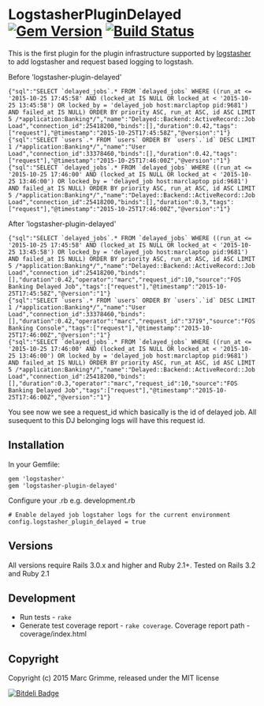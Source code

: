 # LogstasherPluginDelayed [![Gem Version](https://badge.fury.io/rb/logstasher-plugin-delayed.png)](http://badge.fury.io/rb/logstasher) [![Build Status](https://secure.travis-ci.org/marcgrimme/logstasher-plugin-delayed.png)](https://secure.travis-ci.org/marcgrimme/logstasher-plugin-delayed)

This is the first plugin for the plugin infrastructure supported by [logstasher](https://github.com/shadabahmed/logstasher) to add logstasher and request based logging to logstash.

Before 'logstasher-plugin-delayed'

```
{"sql":"SELECT `delayed_jobs`.* FROM `delayed_jobs` WHERE ((run_at <= '2015-10-25 17:45:58' AND (locked_at IS NULL OR locked_at < '2015-10-25 13:45:58') OR locked_by = 'delayed_job host:marclaptop pid:9681') AND failed_at IS NULL) ORDER BY priority ASC, run_at ASC, id ASC LIMIT 5 /*application:Banking*/","name":"Delayed::Backend::ActiveRecord::Job Load","connection_id":25418200,"binds":[],"duration":0.42,"tags":["request"],"@timestamp":"2015-10-25T17:45:58Z","@version":"1"}
{"sql":"SELECT `users`.* FROM `users` ORDER BY `users`.`id` DESC LIMIT 1 /*application:Banking*/","name":"User Load","connection_id":33378460,"binds":[],"duration":0.42,"tags":["request"],"@timestamp":"2015-10-25T17:46:00Z","@version":"1"}
{"sql":"SELECT `delayed_jobs`.* FROM `delayed_jobs` WHERE ((run_at <= '2015-10-25 17:46:00' AND (locked_at IS NULL OR locked_at < '2015-10-25 13:46:00') OR locked_by = 'delayed_job host:marclaptop pid:9681') AND failed_at IS NULL) ORDER BY priority ASC, run_at ASC, id ASC LIMIT 5 /*application:Banking*/","name":"Delayed::Backend::ActiveRecord::Job Load","connection_id":25418200,"binds":[],"duration":0.3,"tags":["request"],"@timestamp":"2015-10-25T17:46:00Z","@version":"1"}
```

After 'logstasher-plugin-delayed'
```
{"sql":"SELECT `delayed_jobs`.* FROM `delayed_jobs` WHERE ((run_at <= '2015-10-25 17:45:58' AND (locked_at IS NULL OR locked_at < '2015-10-25 13:45:58') OR locked_by = 'delayed_job host:marclaptop pid:9681') AND failed_at IS NULL) ORDER BY priority ASC, run_at ASC, id ASC LIMIT 5 /*application:Banking*/","name":"Delayed::Backend::ActiveRecord::Job Load","connection_id":25418200,"binds":[],"duration":0.42,"operator":"marc","request_id":10,"source":"FOS Banking Delayed Job","tags":["request"],"@timestamp":"2015-10-25T17:45:58Z","@version":"1"}
{"sql":"SELECT `users`.* FROM `users` ORDER BY `users`.`id` DESC LIMIT 1 /*application:Banking*/","name":"User Load","connection_id":33378460,"binds":[],"duration":0.42,"operator":"marc","request_id":"3719","source":"FOS Banking Console","tags":["request"],"@timestamp":"2015-10-25T17:46:00Z","@version":"1"}
{"sql":"SELECT `delayed_jobs`.* FROM `delayed_jobs` WHERE ((run_at <= '2015-10-25 17:46:00' AND (locked_at IS NULL OR locked_at < '2015-10-25 13:46:00') OR locked_by = 'delayed_job host:marclaptop pid:9681') AND failed_at IS NULL) ORDER BY priority ASC, run_at ASC, id ASC LIMIT 5 /*application:Banking*/","name":"Delayed::Backend::ActiveRecord::Job Load","connection_id":25418200,"binds":[],"duration":0.3,"operator":"marc","request_id":10,"source":"FOS Banking Delayed Job","tags":["request"],"@timestamp":"2015-10-25T17:46:00Z","@version":"1"}
```

You see now we see a request_id which basically is the id of delayed job. All susequent to this DJ belonging logs will have this request id.

## Installation

In your Gemfile:

    gem 'logstasher'
    gem 'logstasher-plugin-delayed'

Configure your <environment>.rb e.g. development.rb

    # Enable delayed job logstaher logs for the current environment
    config.logstasher_plugin_delayed = true

## Versions
All versions require Rails 3.0.x and higher and Ruby 2.1+. Tested on Rails 3.2 and Ruby 2.1

## Development
 - Run tests - `rake`
 - Generate test coverage report - `rake coverage`. Coverage report path - coverage/index.html

## Copyright

Copyright (c) 2015 Marc Grimme, released under the MIT license


[![Bitdeli Badge](https://d2weczhvl823v0.cloudfront.net/marcgrimme/logstasher-plugin-delayed/trend.png)](https://bitdeli.com/free "Bitdeli Badge")

